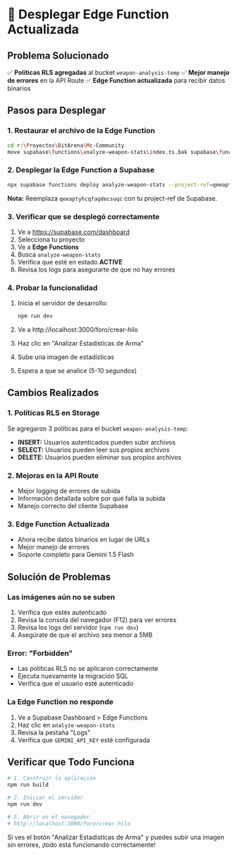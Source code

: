 # 🚀 Desplegar Edge Function Actualizada

## Problema Solucionado

✅ **Políticas RLS agregadas** al bucket `weapon-analysis-temp`
✅ **Mejor manejo de errores** en la API Route
✅ **Edge Function actualizada** para recibir datos binarios

## Pasos para Desplegar

### 1. Restaurar el archivo de la Edge Function

```bash
cd r:\Proyectos\BitArena\Mc-Community
move supabase\functions\analyze-weapon-stats\index.ts.bak supabase\functions\analyze-weapon-stats\index.ts
```

### 2. Desplegar la Edge Function a Supabase

```bash
npx supabase functions deploy analyze-weapon-stats --project-ref=qeeaptyhcqfaqdecsuqc
```

**Nota:** Reemplaza `qeeaptyhcqfaqdecsuqc` con tu project-ref de Supabase.

### 3. Verificar que se desplegó correctamente

1. Ve a https://supabase.com/dashboard
2. Selecciona tu proyecto
3. Ve a **Edge Functions**
4. Busca `analyze-weapon-stats`
5. Verifica que esté en estado **ACTIVE**
6. Revisa los logs para asegurarte de que no hay errores

### 4. Probar la funcionalidad

1. Inicia el servidor de desarrollo:
   ```bash
   npm run dev
   ```

2. Ve a http://localhost:3000/foro/crear-hilo

3. Haz clic en "Analizar Estadísticas de Arma"

4. Sube una imagen de estadísticas

5. Espera a que se analice (5-10 segundos)

## Cambios Realizados

### 1. Políticas RLS en Storage

Se agregaron 3 políticas para el bucket `weapon-analysis-temp`:

- **INSERT:** Usuarios autenticados pueden subir archivos
- **SELECT:** Usuarios pueden leer sus propios archivos
- **DELETE:** Usuarios pueden eliminar sus propios archivos

### 2. Mejoras en la API Route

- Mejor logging de errores de subida
- Información detallada sobre por qué falla la subida
- Manejo correcto del cliente Supabase

### 3. Edge Function Actualizada

- Ahora recibe datos binarios en lugar de URLs
- Mejor manejo de errores
- Soporte completo para Gemini 1.5 Flash

## Solución de Problemas

### Las imágenes aún no se suben

1. Verifica que estés autenticado
2. Revisa la consola del navegador (F12) para ver errores
3. Revisa los logs del servidor (`npm run dev`)
4. Asegúrate de que el archivo sea menor a 5MB

### Error: "Forbidden"

- Las políticas RLS no se aplicaron correctamente
- Ejecuta nuevamente la migración SQL
- Verifica que el usuario esté autenticado

### La Edge Function no responde

1. Ve a Supabase Dashboard > Edge Functions
2. Haz clic en `analyze-weapon-stats`
3. Revisa la pestaña "Logs"
4. Verifica que `GEMINI_API_KEY` esté configurada

## Verificar que Todo Funciona

```bash
# 1. Construir la aplicación
npm run build

# 2. Iniciar el servidor
npm run dev

# 3. Abrir en el navegador
# http://localhost:3000/foro/crear-hilo
```

Si ves el botón "Analizar Estadísticas de Arma" y puedes subir una imagen sin errores, ¡todo está funcionando correctamente!
